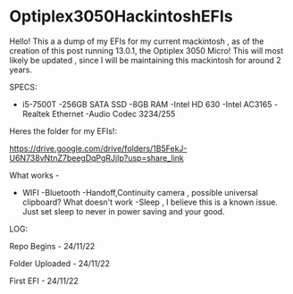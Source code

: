# Optiplex3050HackintoshEFIs
Hello! This a a dump of my EFIs for my current mackintosh , as of the creation of this post running 13.0.1, the Optiplex 3050 Micro! This will most likely be updated , since I will be maintaining this mackintosh for around 2 years.


SPECS:

- i5-7500T
-256GB SATA SSD
-8GB RAM
-Intel HD 630
-Intel AC3165
-Realtek Ethernet
-Audio Codec 3234/255

Heres the folder for my EFIs!:

https://drive.google.com/drive/folders/1B5FekJ-U6N738vNtnZ7beegDqPgRJjIp?usp=share_link

What works - 
- WIFI
-Bluetooth
-Handoff,Continuity camera , possible universal clipboard?
What doesn't work
-Sleep , I believe this is a known issue. Just set sleep to never in power saving and your good.

LOG:

Repo Begins - 24/11/22

Folder Uploaded - 24/11/22

First EFI - 24/11/22
